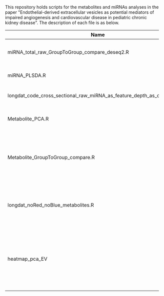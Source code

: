 This repository holds scripts for the metabolites and miRNAs analyses in the paper "Endothelial-derived extracellular vesicles as potential mediators of impaired angiogenesis and cardiovascular disease in pediatric chronic kidney disease". The description of each file is as below.

| Name   |      Description      |
|----------|-------------|
|miRNA_total_raw_GroupToGroup_compare_deseq2.R|miRNA analysis using Deseq2|
|miRNA_PLSDA.R|PLSDA analysis of miRNA data|
|longdat_code_cross_sectional_raw_miRNA_as_feature_depth_as_confounder.R|LongDat analysis of miRNA data|
|Metabolite_PCA.R|PCA analysis of metabolite data|
|Metabolite_GroupToGroup_compare.R|Between-group analysis applying Wilcoxon-test to the metabolite data|
|longdat_noRed_noBlue_metabolites.R|Longitudinal analysis applying LongDat to the metabolites data|
|heatmap_pca_EV|PCA and DESeq2 analyses from bulk RNA sequencing of HAoECs treated with CKD and healthy EVs|

